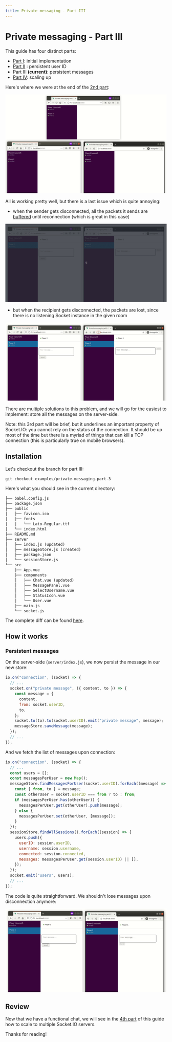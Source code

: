 ```yaml
---
title: Private messaging - Part III
---
```


# Private messaging - Part III

This guide has four distinct parts:

- [Part I](/get-started/private-messaging-part-1/): initial implementation
- [Part II](/get-started/private-messaging-part-2/) : persistent user ID
- Part III **(current)**: persistent messages
- [Part IV](/get-started/private-messaging-part-4/): scaling up

Here's where we were at the end of the [2nd part](/get-started/private-messaging-part-2/):

<img src="/images/private-messaging-part-2-chat.gif" alt="Chat (v2)" />

All is working pretty well, but there is a last issue which is quite annoying:

- when the sender gets disconnected, all the packets it sends are [buffered](/docs/v4/client-offline-behavior/#Buffered-events) until reconnection (which is great in this case)

<img src="/images/private-messaging-part-2-sender-offline.gif" alt="Chat with sender that gets disconnected" />

- but when the recipient gets disconnected, the packets are lost, since there is no listening Socket instance in the given room

<img src="/images/private-messaging-part-2-recipient-offline.gif" alt="Chat with recipient that gets disconnected" />

There are multiple solutions to this problem, and we will go for the easiest to implement: store all the messages on the server-side.

Note: this 3rd part will be brief, but it underlines an important property of Socket.IO: you cannot rely on the status of the connection. It should be up most of the time but there is a myriad of things that can kill a TCP connection (this is particularly true on mobile browsers).

## Installation

Let's checkout the branch for part III:

```
git checkout examples/private-messaging-part-3
```

Here's what you should see in the current directory:

```
├── babel.config.js
├── package.json
├── public
│   ├── favicon.ico
│   ├── fonts
│   │   └── Lato-Regular.ttf
│   └── index.html
├── README.md
├── server
│   ├── index.js (updated)
│   ├── messageStore.js (created)
│   ├── package.json
│   └── sessionStore.js
└── src
    ├── App.vue
    ├── components
    │   ├── Chat.vue (updated)
    │   ├── MessagePanel.vue
    │   ├── SelectUsername.vue
    │   ├── StatusIcon.vue
    │   └── User.vue
    ├── main.js
    └── socket.js
```

The complete diff can be found [here](https://github.com/socketio/socket.io/compare/examples/private-messaging-part-2...examples/private-messaging-part-3).

## How it works

### Persistent messages

On the server-side (`server/index.js`), we now persist the message in our new store:

```js
io.on("connection", (socket) => {
  // ...
  socket.on("private message", ({ content, to }) => {
    const message = {
      content,
      from: socket.userID,
      to,
    };
    socket.to(to).to(socket.userID).emit("private message", message);
    messageStore.saveMessage(message);
  });
  // ...
});
```

And we fetch the list of messages upon connection:

```js
io.on("connection", (socket) => {
  // ...
  const users = [];
  const messagesPerUser = new Map();
  messageStore.findMessagesForUser(socket.userID).forEach((message) => {
    const { from, to } = message;
    const otherUser = socket.userID === from ? to : from;
    if (messagesPerUser.has(otherUser)) {
      messagesPerUser.get(otherUser).push(message);
    } else {
      messagesPerUser.set(otherUser, [message]);
    }
  });
  sessionStore.findAllSessions().forEach((session) => {
    users.push({
      userID: session.userID,
      username: session.username,
      connected: session.connected,
      messages: messagesPerUser.get(session.userID) || [],
    });
  });
  socket.emit("users", users);
  // ...
});
```

The code is quite straightforward. We shouldn't lose messages upon disconnection anymore:

<img src="/images/private-messaging-part-3-chat.gif" alt="Chat (v3)" />

## Review

Now that we have a functional chat, we will see in the [4th part](/get-started/private-messaging-part-4/) of this guide how to scale to multiple Socket.IO servers.

Thanks for reading!
